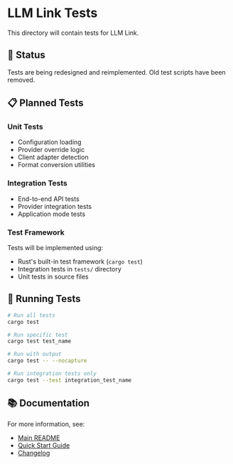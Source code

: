 # LLM Link Tests

This directory will contain tests for LLM Link.

## 🚧 Status

Tests are being redesigned and reimplemented. Old test scripts have been removed.

## 📋 Planned Tests

### Unit Tests
- Configuration loading
- Provider override logic
- Client adapter detection
- Format conversion utilities

### Integration Tests
- End-to-end API tests
- Provider integration tests
- Application mode tests

### Test Framework

Tests will be implemented using:
- Rust's built-in test framework (`cargo test`)
- Integration tests in `tests/` directory
- Unit tests in source files

## 🚀 Running Tests

```bash
# Run all tests
cargo test

# Run specific test
cargo test test_name

# Run with output
cargo test -- --nocapture

# Run integration tests only
cargo test --test integration_test_name
```

## 📚 Documentation

For more information, see:
- [Main README](../README.md)
- [Quick Start Guide](../docs/QUICK_START.md)
- [Changelog](../CHANGELOG.md)

